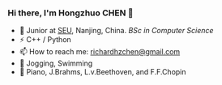### Hi there, I'm Hongzhuo CHEN 👋

- 🍻 Junior at [SEU](https://www.seu.edu.cn/), Nanjing, China. _BSc in Computer Science_
- ⚡ C++ / Python
- 📫 How to reach me: [richardhzchen@gmail.com](mailto:richardhzchen@gmail.com)
- 🏃‍ Jogging, Swimming
- 🎵 Piano, J.Brahms, L.v.Beethoven, and F.F.Chopin

